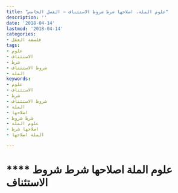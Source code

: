 ```yaml
---
title: "علوم الملة، اصلاحها شرط شروط الاستئناف – الفصل الخامس"
description: ''
date: '2018-04-14'
lastmod: '2018-04-14'
categories:
- فلسفة العقل
tags:
- علوم
- الاستئناف
- شرط
- شروط الاستئناف
- الملة
keywords:
- علوم
- الاستئناف
- شرط
- شروط الاستئناف
- الملة
- اصلاحها
- شرط شروط
- علوم الملة
- اصلاحها شرط
- الملة اصلاحها

---
```

# **** **علوم الملة** اصلاحها شرط شروط الاستئناف

###